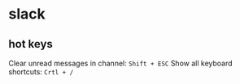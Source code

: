 # slack

## hot keys

Clear unread messages in channel: `Shift + ESC`
Show all keyboard shortcuts: `Crtl + /`
